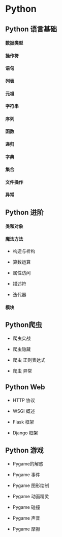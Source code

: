 # Python 

## Python 语言基础

#### 数据类型

#### 操作符

#### 语句

#### 列表

#### 元祖

#### 字符串

#### 序列

#### 函数

#### 递归

#### 字典

#### 集合

#### 文件操作

#### 异常

## Python 进阶

#### 类和对象

#### 魔法方法

* 构造与析构

* 算数运算

* 属性访问

* 描述符

* 迭代器

#### 模块

## Python爬虫

* 爬虫实战

* 爬虫隐藏

* 爬虫 正则表达式

* 爬虫 异常

## Python Web

* HTTP 协议

* WSGI 概述

* Flask 框架

* Django 框架


## Python 游戏

* Pygame的解惑

* Pygame 事件

* Pygame 图形绘制

* Pygame 动画精灵

* Pygame 碰撞

* Pygame 声音

* Pygame 摩擦


